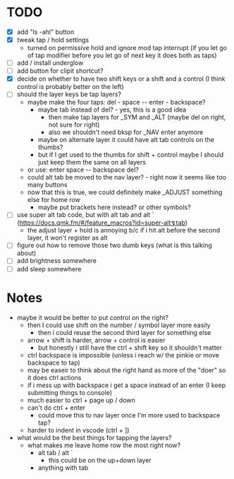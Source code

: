 # TODO
* [X] add "ls -ahl" button
* [X] tweak tap / hold settings
  * turned on permissive hold and ignore mod tap interrupt (if you let go of tap modifier before you let go of next key it does both as taps)
* [ ] add / install underglow
* [ ] add button for clipit shortcut?
* [X] decide on whether to have two shift keys or a shift and a control (I think control is probably better on the left)
* [ ] should the layer keys be tap layers?
  * maybe make the four taps: del - space -- enter - backspace?
    * maybe tab instead of del? - yes, this is a good idea
      * then make tap layers for _SYM and _ALT (maybe del on right, not sure for right)
      * also we shouldn't need bksp for _NAV enter anymore
    * maybe on alternate layer it could have alt tab controls on the thumbs?
    * but if I get used to the thumbs for shift + control maybe I should just keep them the same on all layers
  * or use: enter space -- backspace del?
  * could alt tab be moved to the nav layer? - right now it seems like too many buttons
  * now that this is true, we could definitely make _ADJUST something else for home row
    * maybe put brackets here instead? or other symbols?
* [ ] use super alt tab code, but with alt tab and alt ` (https://docs.qmk.fm/#/feature_macros?id=super-alt↯tab)
  * the adjust layer + hold is annoying b/c if i hit alt before the second layer, it won't register as alt
* [ ] figure out how to remove those two dumb keys  (what is this talking about)
* [ ] add brightness somewhere 
* [ ] add sleep somewhere
# Notes
* maybe it would be better to put control on the right?
  * then I could use shift on the number / symbol layer more easily
    * then i could reuse the second third layer for something else
  * arrow + shift is harder, arrow + control is easier
    * but honestly i still have the ctrl + shift key so it shouldn't matter
  * ctrl backspace is impossible (unless i reach w/ the pinkie or move backspace to tap)
  * may be easeir to think about the right hand as more of the "doer" so it does ctrl actions
  * if i mess up with backspace i get a space instead of an enter (I keep submitting things to console)
  * much easier to ctrl + page up / down
  * can't do ctrl + enter
    * could move this to nav layer once I'm more used to backspace tap?
  * harder to indent in vscode (ctrl + ])
* what would be the best things for tapping the layers?
  * what makes me leave home row the most right now?
    * alt tab / alt `
      * this could be on the up+down layer
    * anything with tab